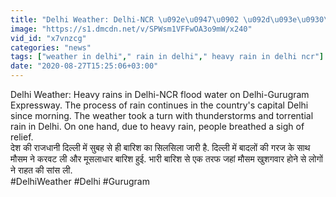 ```yaml
---
title: "Delhi Weather: Delhi-NCR \u092e\u0947\u0902 \u092d\u093e\u0930\u0940 \u092c\u093e\u0930\u093f\u0936 \u0938\u0947 Delhi-Gurugram Expressway \u092a\u0930 \u092d\u0930\u093e \u092a\u093e\u0928\u0940 \u0935\u0928\u0907\u0902\u0921\u093f\u092f\u093e \u0939\u093f\u0902\u0926\u0940"
image: "https://s1.dmcdn.net/v/SPWsm1VFFwOA3o9mW/x240"
vid_id: "x7vnzcg"
categories: "news"
tags: ["weather in delhi"," rain in delhi"," heavy rain in delhi ncr"]
date: "2020-08-27T15:25:06+03:00"
---
```

Delhi Weather: Heavy rains in Delhi-NCR flood water on Delhi-Gurugram Expressway. The process of rain continues in the country's capital Delhi since morning. The weather took a turn with thunderstorms and torrential rain in Delhi. On one hand, due to heavy rain, people breathed a sigh of relief.    <br>देश की राजधानी दिल्ली में सुबह से ही बारिश का सिलसिला जारी है. दिल्ली में बादलों की गरज के साथ मौसम ने करवट ली और मूसलाधार बारिश हुई. भारी बारिश से एक तरफ जहां मौसम खुशगवार होने से लोगों ने राहत की सांस ली.    <br>#DelhiWeather #Delhi #Gurugram

